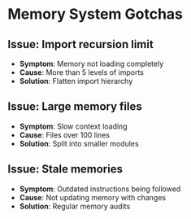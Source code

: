 # Memory System Gotchas

## Issue: Import recursion limit
- **Symptom**: Memory not loading completely
- **Cause**: More than 5 levels of imports
- **Solution**: Flatten import hierarchy

## Issue: Large memory files
- **Symptom**: Slow context loading
- **Cause**: Files over 100 lines
- **Solution**: Split into smaller modules

## Issue: Stale memories
- **Symptom**: Outdated instructions being followed
- **Cause**: Not updating memory with changes
- **Solution**: Regular memory audits